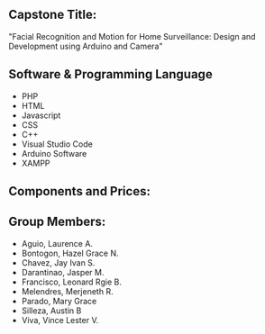 ## Capstone Title:
"Facial Recognition and Motion for Home Surveillance: Design and Development using Arduino and Camera"


## Software & Programming Language
- PHP
- HTML
- Javascript
- CSS
- C++
- Visual Studio Code
- Arduino Software
- XAMPP

## Components and Prices:

## Group Members:
- Aguio, Laurence A.
- Bontogon, Hazel Grace N.
- Chavez, Jay Ivan S.
- Darantinao, Jasper M.
- Francisco, Leonard Rgie B.
- Melendres, Merjeneth R.
- Parado, Mary Grace
- Silleza, Austin B
- Viva, Vince Lester V.